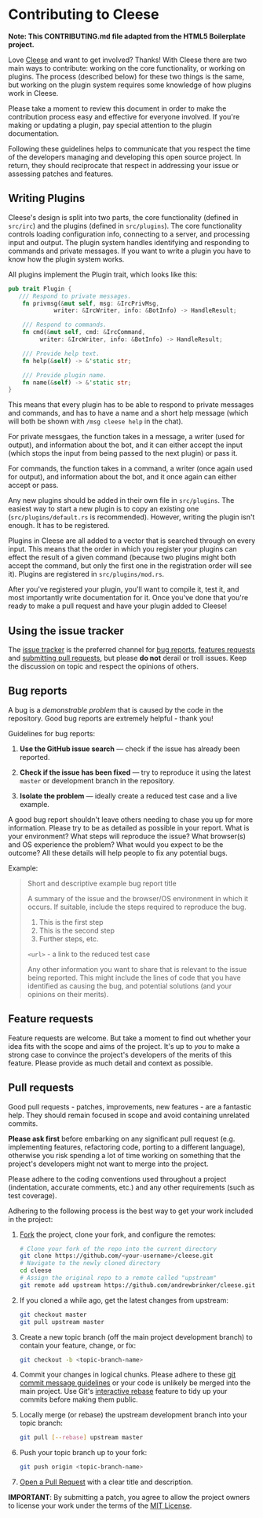 # Contributing to Cleese

__Note: This CONTRIBUTING.md file adapted from the HTML5 Boilerplate project.__

Love [Cleese](https://github.com/andrewbrinker/cleese) and want to get involved?
Thanks! With Cleese there are two main ways to contribute: working on the core
functionality, or working on plugins. The process (described below) for these
two things is the same, but working on the plugin system requires some
knowledge of how plugins work in Cleese.

Please take a moment to review this document in order to make the contribution
process easy and effective for everyone involved. If you're making or updating
a plugin, pay special attention to the plugin documentation.

Following these guidelines helps to communicate that you respect the time of
the developers managing and developing this open source project. In return,
they should reciprocate that respect in addressing your issue or assessing
patches and features.


<a name="plugins"></a>
## Writing Plugins

Cleese's design is split into two parts, the core functionality (defined in
`src/irc`) and the plugins (defined in `src/plugins`). The core functionality
controls loading configuration info, connecting to a server, and processing
input and output. The plugin system handles identifying and responding to
commands and private messages. If you want to write a plugin you have to know
how the plugin system works.

All plugins implement the Plugin trait, which looks like this:

```rust
pub trait Plugin {
   /// Respond to private messages.
    fn privmsg(&mut self, msg: &IrcPrivMsg,
             writer: &IrcWriter, info: &BotInfo) -> HandleResult;

    /// Respond to commands.
    fn cmd(&mut self, cmd: &IrcCommand,
         writer: &IrcWriter, info: &BotInfo) -> HandleResult;

    /// Provide help text.
    fn help(&self) -> &'static str;

    /// Provide plugin name.
    fn name(&self) -> &'static str;
}
```

This means that every plugin has to be able to respond to private messages and
commands, and has to have a name and a short help message (which will both be
shown with `/msg cleese help` in the chat).

For private messgaes, the function takes in a message, a writer (used for
output), and information about the bot, and it can either accept the input
(which stops the input from being passed to the next plugin) or pass it.

For commands, the function takes in a command, a writer (once again used for
output), and information about the bot, and it once again can either accept or
pass.

Any new plugins should be added in their own file in `src/plugins`. The easiest
way to start a new plugin is to copy an existing one (`src/plugins/default.rs`
is recommended). However, writing the plugin isn't enough. It has to be
registered.

Plugins in Cleese are all added to a vector that is searched through on every
input. This means that the order in which you register your plugins can
effect the result of a given command (because two plugins might both accept the
command, but only the first one in the registration order will see it). Plugins
are registered in `src/plugins/mod.rs`.

After you've registered your plugin, you'll want to compile it, test it, and
most importantly write documentation for it. Once you've done that you're ready
to make a pull request and have your plugin added to Cleese!


<a name="issues"></a>
## Using the issue tracker

The [issue tracker](https://github.com/andrewbrinker/cleese/issues) is
the preferred channel for [bug reports](#bugs), [features requests](#features)
and [submitting pull requests](#pull-requests), but please **do not** derail or
troll issues. Keep the discussion on topic and respect the opinions of others.


<a name="bugs"></a>
## Bug reports

A bug is a _demonstrable problem_ that is caused by the code in the repository.
Good bug reports are extremely helpful - thank you!

Guidelines for bug reports:

1. **Use the GitHub issue search** &mdash; check if the issue has already been
   reported.

2. **Check if the issue has been fixed** &mdash; try to reproduce it using the
   latest `master` or development branch in the repository.

3. **Isolate the problem** &mdash; ideally create a reduced test case and a
   live example.

A good bug report shouldn't leave others needing to chase you up for more
information. Please try to be as detailed as possible in your report. What is
your environment? What steps will reproduce the issue? What browser(s) and OS
experience the problem? What would you expect to be the outcome? All these
details will help people to fix any potential bugs.

Example:

> Short and descriptive example bug report title
>
> A summary of the issue and the browser/OS environment in which it occurs. If
> suitable, include the steps required to reproduce the bug.
>
> 1. This is the first step
> 2. This is the second step
> 3. Further steps, etc.
>
> `<url>` - a link to the reduced test case
>
> Any other information you want to share that is relevant to the issue being
> reported. This might include the lines of code that you have identified as
> causing the bug, and potential solutions (and your opinions on their
> merits).


<a name="features"></a>
## Feature requests

Feature requests are welcome. But take a moment to find out whether your idea
fits with the scope and aims of the project. It's up to *you* to make a strong
case to convince the project's developers of the merits of this feature. Please
provide as much detail and context as possible.


<a name="pull-requests"></a>
## Pull requests

Good pull requests - patches, improvements, new features - are a fantastic
help. They should remain focused in scope and avoid containing unrelated
commits.

**Please ask first** before embarking on any significant pull request (e.g.
implementing features, refactoring code, porting to a different language),
otherwise you risk spending a lot of time working on something that the
project's developers might not want to merge into the project.

Please adhere to the coding conventions used throughout a project (indentation,
accurate comments, etc.) and any other requirements (such as test coverage).

Adhering to the following process is the best way to get your work
included in the project:

1. [Fork](https://help.github.com/articles/fork-a-repo) the project, clone your
   fork, and configure the remotes:

   ```bash
   # Clone your fork of the repo into the current directory
   git clone https://github.com/<your-username>/cleese.git
   # Navigate to the newly cloned directory
   cd cleese
   # Assign the original repo to a remote called "upstream"
   git remote add upstream https://github.com/andrewbrinker/cleese.git
   ```

2. If you cloned a while ago, get the latest changes from upstream:

   ```bash
   git checkout master
   git pull upstream master
   ```

3. Create a new topic branch (off the main project development branch) to
   contain your feature, change, or fix:

   ```bash
   git checkout -b <topic-branch-name>
   ```

4. Commit your changes in logical chunks. Please adhere to these [git commit
   message guidelines](http://tbaggery.com/2008/04/19/a-note-about-git-commit-messages.html)
   or your code is unlikely be merged into the main project. Use Git's
   [interactive rebase](https://help.github.com/articles/about-git-rebase)
   feature to tidy up your commits before making them public.

5. Locally merge (or rebase) the upstream development branch into your topic branch:

   ```bash
   git pull [--rebase] upstream master
   ```

6. Push your topic branch up to your fork:

   ```bash
   git push origin <topic-branch-name>
   ```

7. [Open a Pull Request](https://help.github.com/articles/using-pull-requests/)
    with a clear title and description.

**IMPORTANT**: By submitting a patch, you agree to allow the project owners to
license your work under the terms of the [MIT License](LICENSE.md).
